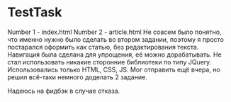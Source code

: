 # TestTask
Number 1 - index.html  Number 2 - article.html
Не совсем было понятно, что именно нужно было сделать во втором задании, поэтому я просто постарался оформить как статью, без редактирования текста. 
Навигация была сделана для упрощения, её можно дорабатывать.
Не стал использовать никакие сторонние библиотеки по типу JQuery.
Использовались только HTML, CSS, JS.
Мог отправить ещё вчера, но решил всё-таки немного доделать 2 задание.

Надеюсь на фидбэк в случае отказа.
